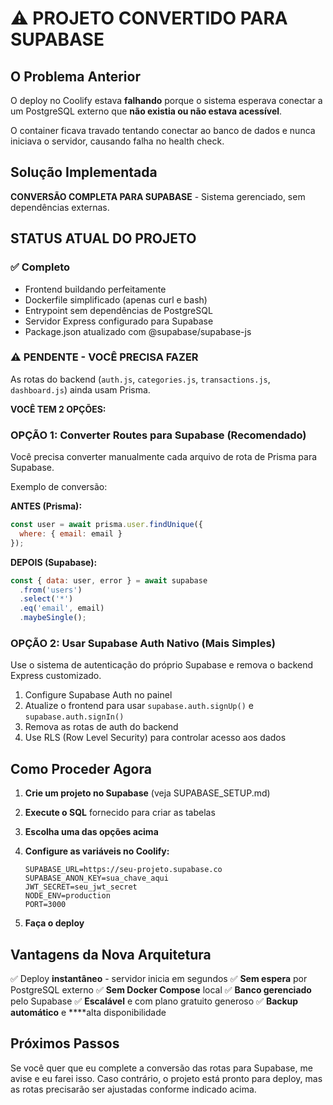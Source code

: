 # ⚠️ PROJETO CONVERTIDO PARA SUPABASE

## O Problema Anterior

O deploy no Coolify estava **falhando** porque o sistema esperava conectar a um PostgreSQL externo que **não existia ou não estava acessível**.

O container ficava travado tentando conectar ao banco de dados e nunca iniciava o servidor, causando falha no health check.

## Solução Implementada

**CONVERSÃO COMPLETA PARA SUPABASE** - Sistema gerenciado, sem dependências externas.

## STATUS ATUAL DO PROJETO

### ✅ Completo
- Frontend buildando perfeitamente
- Dockerfile simplificado (apenas curl e bash)
- Entrypoint sem dependências de PostgreSQL
- Servidor Express configurado para Supabase
- Package.json atualizado com @supabase/supabase-js

### ⚠️ PENDENTE - VOCÊ PRECISA FAZER
As rotas do backend (`auth.js`, `categories.js`, `transactions.js`, `dashboard.js`) ainda usam Prisma.

**VOCÊ TEM 2 OPÇÕES:**

### OPÇÃO 1: Converter Routes para Supabase (Recomendado)
Você precisa converter manualmente cada arquivo de rota de Prisma para Supabase.

Exemplo de conversão:

**ANTES (Prisma):**
```javascript
const user = await prisma.user.findUnique({
  where: { email: email }
});
```

**DEPOIS (Supabase):**
```javascript
const { data: user, error } = await supabase
  .from('users')
  .select('*')
  .eq('email', email)
  .maybeSingle();
```

### OPÇÃO 2: Usar Supabase Auth Nativo (Mais Simples)
Use o sistema de autenticação do próprio Supabase e remova o backend Express customizado.

1. Configure Supabase Auth no painel
2. Atualize o frontend para usar `supabase.auth.signUp()` e `supabase.auth.signIn()`
3. Remova as rotas de auth do backend
4. Use RLS (Row Level Security) para controlar acesso aos dados

## Como Proceder Agora

1. **Crie um projeto no Supabase** (veja SUPABASE_SETUP.md)
2. **Execute o SQL** fornecido para criar as tabelas
3. **Escolha uma das opções acima**
4. **Configure as variáveis no Coolify:**
   ```
   SUPABASE_URL=https://seu-projeto.supabase.co
   SUPABASE_ANON_KEY=sua_chave_aqui
   JWT_SECRET=seu_jwt_secret
   NODE_ENV=production
   PORT=3000
   ```

5. **Faça o deploy**

## Vantagens da Nova Arquitetura

✅ Deploy **instantâneo** - servidor inicia em segundos
✅ **Sem espera** por PostgreSQL externo
✅ **Sem Docker Compose** local
✅ **Banco gerenciado** pelo Supabase
✅ **Escalável** e com plano gratuito generoso
✅ **Backup automático** e ****alta disponibilidade

## Próximos Passos

Se você quer que eu complete a conversão das rotas para Supabase, me avise e eu farei isso. Caso contrário, o projeto está pronto para deploy, mas as rotas precisarão ser ajustadas conforme indicado acima.
